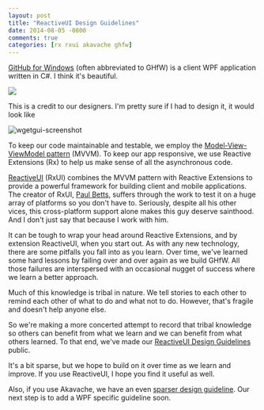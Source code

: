 ```yaml
---
layout: post
title: "ReactiveUI Design Guidelines"
date: 2014-08-05 -0800
comments: true
categories: [rx rxui akavache ghfw]
---
```


[GitHub for Windows](https://windows.github.com/) (often abbreviated to GHfW) is a client WPF application written in C#. I think it's beautiful.

![](https://cloud.githubusercontent.com/assets/634063/3167558/433d35cc-eb70-11e3-9d50-5dc4c1abc9a6.png)

This is a credit to our designers. I'm pretty sure if I had to design it, it would look like

![wgetgui-screenshot](https://cloud.githubusercontent.com/assets/19977/3814709/ad5fd3d2-1cbd-11e4-9fe1-3e71f71c7f02.png)

To keep our code maintainable and testable, we employ the [Model-View-ViewModel pattern](http://en.wikipedia.org/wiki/Model_View_ViewModel) (MVVM). To keep our app responsive, we use Reactive Extensions (Rx) to help us make sense of all the asynchronous code.

[ReactiveUI](http://www.reactiveui.net/) (RxUI) combines the MVVM pattern with Reactive Extensions to provide a powerful framework for building client and mobile applications. The creator of RxUI, [Paul Betts](http://log.paulbetts.org/), suffers through the work to test it on a huge array of platforms so you don't have to. Seriously, despite all his other vices, this cross-platform support alone makes this guy deserve sainthood. And I don't just say that because I work with him.

It can be tough to wrap your head around Reactive Extensions, and by extension ReactiveUI, when you start out. As with any new technology, there are some pitfalls you fall into as you learn. Over time, we've learned some hard lessons by failing over and over again as we build GHfW. All those failures are interspersed with an occasional nugget of success where we learn a better approach.

Much of this knowledge is tribal in nature. We tell stories to each other to remind each other of what to do and what not to do. However, that's fragile and doesn't help anyone else.

So we're making a more concerted attempt to record that tribal knowledge so others can benefit from what we learn and we can benefit from what others learned. To that end, we've made our [ReactiveUI Design Guidelines](http://docs.reactiveui.net/en/design-guidelines/commands.html) public.

It's a bit sparse, but we hope to build on it over time as we learn and improve. If you use ReactiveUI, I hope you find it useful as well.

Also, if you use Akavache, we have an even [sparser design guideline](https://github.com/akavache/akavache-design-guidelines). Our next step is to add a WPF specific guideline soon.
